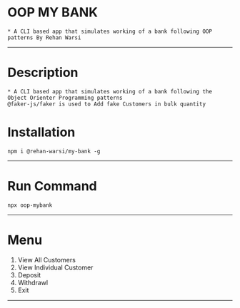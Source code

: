 # OOP MY BANK

    * A CLI based app that simulates working of a bank following OOP patterns By Rehan Warsi

---

# Description 

    * A CLI based app that simulates working of a bank following the Object Orienter Programming patterns 
    @faker-js/faker is used to Add fake Customers in bulk quantity



# Installation

    npm i @rehan-warsi/my-bank -g

---

# Run Command

    npx oop-mybank

---

# Menu
    
1. View All Customers       
2. View Individual Customer 
3. Deposit 
4. Withdrawl 
5. Exit

---